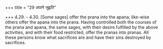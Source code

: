 +++
title = "29 अपाने जुह्वति"

+++
4.29. - 4.30. \[Some sages\] offer the prana into the apana; like-wise
others offer the apana into the prana. Having controlled both the
courses of the prana and apana, the same sages, with their desire
fulfilled by the above activities, and with their food restricted, offer
the pranas into pranas. All these persons know what sacrifices are and
have their sins destroyed by sacrifices.

